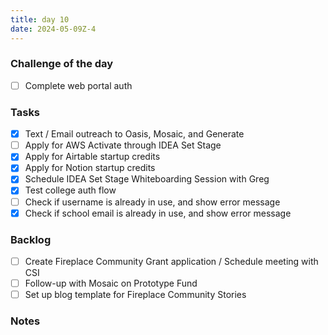 ```yaml
---
title: day 10
date: 2024-05-09Z-4
---
```


### Challenge of the day
- [ ] Complete web portal auth

### Tasks
- [x] Text / Email outreach to Oasis, Mosaic, and Generate
- [ ] Apply for AWS Activate through IDEA Set Stage
- [x] Apply for Airtable startup credits
- [x] Apply for Notion startup credits
- [x] Schedule IDEA Set Stage Whiteboarding Session with Greg
- [x] Test college auth flow
- [ ] Check if username is already in use, and show error message
- [x] Check if school email is already in use, and show error message

### Backlog
- [ ] Create Fireplace Community Grant application / Schedule meeting with CSI
- [ ] Follow-up with Mosaic on Prototype Fund
- [ ] Set up blog template for Fireplace Community Stories

### Notes
